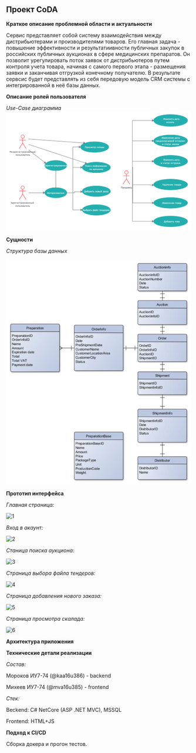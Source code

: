 Проект CoDA
----
**Краткое описание проблемной области и актуальности**

Сервис представляет собой систему взаимодействия между дистрибьютерами и производителями товаров. Его главная задача - повышение эффективности и результатиивности публичных закупок в российских публичных аукционах в сфере медицинских препаратов.
Он позволит урегулировать поток заявок от дистрибьютеров путем контроля учета товара, начиная с самого первого этапа - размещения заявки и заканчивая отгрузкой конечному получателю. В результате сервсис будет представлять из себя передовую модель CRM системы с интегрированной в неё базы данных.

**Описание ролей пользователя**

*Use-Case диаграмма*
![UseCase](images/UseCase.jpg)

**Сущности**

*Структура базы данных*

![DB](images/Er-diag.png)

**Прототип интерфейса**

*Главная страница:*

![1](images/1.tiff)

*Вход в акаунт:*

![2](images/2.tiff)

*Станица поиска аукциона:*

![3](images/3.tiff)

*Страница выбора файла тендеров:*

![4](images/4.tiff)

*Страница добавления нового заказа:*

![5](images/5.tiff)

*Страница просмотра скалада:*

![6](images/6.tiff)

**Архитектура приложения**


**Технические детали реализации**

*Состав:*

Мороков ИУ7-74 (@kaa16u386) - backend

Михеев ИУ7-74 (@mva16u385) - frontend

*Стек:*

Beckend: C# NetCore (ASP .NET MVC), MSSQL

Frontend: HTML+JS

**Подход к CI/CD**

Сборка докера и прогон тестов.
